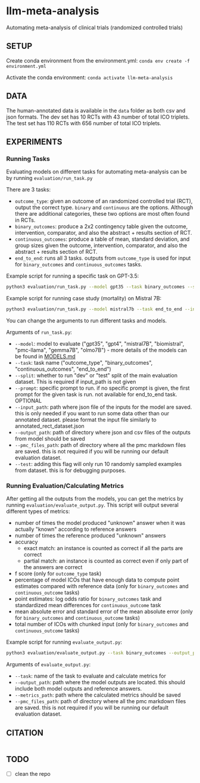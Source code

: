 # llm-meta-analysis
Automating meta-analysis of clinical trials (randomized controlled trials)

## SETUP

Create conda environment from the environment.yml: `conda env create -f environment.yml`

Activate the conda environment: `conda activate llm-meta-analysis`

## DATA

The human-annotated data is available in the `data` folder as both csv and json formats.
The dev set has 10 RCTs with 43 number of total ICO triplets.
The test set has 110 RCTs with 656 number of total ICO triplets.

## EXPERIMENTS

### Running Tasks

Evaluating models on different tasks for automating meta-analysis can be by running `evaluation/run_task.py`

There are 3 tasks:
- `outcome_type`: given an outcome of an randomized controlled trial (RCT), output the correct type. `binary` and `continuous` are the options. Although there are additional categories, these two options are most often found in RCTs.
- `binary_outcomes`: produce a 2x2 contingency table given the outcome, intervention, comparator, and also the abstract + results section of RCT.
- `continuous_outcomes`: produce a table of mean, standard deviation, and group sizes given the outcome, intervention, comparator, and also the abstract + results section of RCT.
- `end_to_end`: runs all 3 tasks. outputs from `outcome_type` is used for input for `binary_outcomes` and `continuous_outcomes` tasks.

Example script for running a specific task on GPT-3.5:
```bash
python3 evaluation/run_task.py --model gpt35 --task binary_outcomes --split test --output_path evaluation/outputs/binary_outcomes
```

Example script for running case study (mortality) on Mistral 7B:
```bash
python3 evaluation/run_task.py --model mistral7b --task end_to_end --input_path evaluation/data/meta_analysis_case_study.json --output_path evaluation/outputs/end_to_end --pmc_files_path evaluation/data/no_attributes_case_study_markdown_files
```

You can change the arguments to run different tasks and models.

Arguments of `run_task.py`:
- `--model`: model to evaluate ("gpt35", "gpt4", "mistral7B", "biomistral", "pmc-llama", "gemma7B", "olmo7B") - more details of the models can be found in [MODELS.md](evaluation/models/MODELS.md)
- `--task`: task name ("outcome_type", "binary_outcomes", "continuous_outcomes", "end_to_end")
- `--split`: whether to run "dev" or "test" split of the main evaluation dataset. This is required if input_path is not given
- `--prompt`: specific prompt to run. if no specific prompt is given, the first prompt for the given task is run. not available for end_to_end task. OPTIONAL
- `--input_path`: path where json file of the inputs for the model are saved. this is only needed if you want to run some data other than our annotated dataset. please format the input file similarly to annotated_rect_dataset.json
- `--output_path`: path of directory where json and csv files of the outputs from model should be saved
- `--pmc_files_path`: path of directory where all the pmc markdown files are saved. this is not required if you will be running our default evaluation dataset.
- `--test`: adding this flag will only run 10 randomly sampled examples from dataset. this is for debugging purposes.

### Running Evaluation/Calculating Metrics

After getting all the outputs from the models, you can get the metrics by running `evaluation/evaluate_output.py`. This script will output several different types of metrics:
- number of times the model produced "unknown" answer when it was actually "known" according to reference answers
- number of times the reference produced "unknown" answers
- accuracy
    - exact match: an instance is counted as correct if all the parts are correct
    - partial match: an instance is counted as correct even if only part of the answers are correct
- f score (only for `outcome_type` task)
- percentage of model ICOs that have enough data to compute point estimates compared with reference data (only for `binary_outcomes` and `continuous_outcome` tasks)
- point estimates: log odds ratio for `binary_outcomes` task and standardized mean differences for `continuous_outcome` task
- mean absolute error and standard error of the mean absolute error (only for `binary_outcomes` and `continuous_outcome` tasks)
- total number of ICOs with chunked input (only for `binary_outcomes` and `continuous_outcome` tasks)

Example script for running `evaluate_output.py`:
```bash
python3 evaluation/evaluate_output.py --task binary_outcomes --output_path evaluation/outputs/binary_outcomes/gpt35_binary_outcomes_output_20240208.json --metrics_path evaluation/metrics/binary_outcomes/
```
Arguments of `evaluate_output.py`:
- `--task`: name of the task to evaluate and calculate metrics for
- `--output_path`: path where the model outputs are located. this should include both model outputs and reference answers.
- `--metrics_path`: path where the calculated metrics should be saved
- `--pmc_files_path`: path of directory where all the pmc markdown files are saved. this is not required if you will be running our default evaluation dataset.

## CITATION

```
```

## TODO

- [ ] clean the repo
